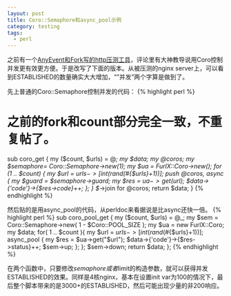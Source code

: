 ```yaml
---
layout: post
title: Coro::Semaphore和async_pool示例
category: testing
tags:
  - perl
---
```

之前有一个[AnyEvent和Fork写的http压测工具](http://chenlinux.com/2012/07/19/anyevent-fork-http-load-runner-demo/)，评论里有大神教导说用Coro控制并发更有效更方便。于是改写了下面的版本。从被压测的nginx server上，可以看到ESTABLISHED的数量确实大大增加，“”并发”两个字算是做到了。

先上普通的Coro::Semaphore控制并发的代码：
{% highlight perl %}
# 之前的fork和count部分完全一致，不重复帖了。
sub coro_get {
    my ($count, $urls) = @_;
    my $data;
    my @coros;
    my $semaphore= Coro::Semaphore->new(1);
    my $ua  = FurlX::Coro->new();
    for (1 .. $count) {
        my $url = $urls->[int(rand($#{$urls}+1))];
        push @coros, async {
            my $guard = $semaphore->guard;
            my $res = $ua->get($url);
            $data->{'code'}->{$res->code}++;
        };
    }
    $_->join for @coros;
    return $data;
}
{% endhighlight %}

然后贴的是用async_pool的代码，从perldoc来看据说是比async还快一倍。
{% highlight perl %}
sub coro_pool_get {
    my ($count, $urls) = @_;
    my $sem = Coro::Semaphore->new( 1 - $Coro::POOL_SIZE );
    my $ua = new FurlX::Coro;
    my $data;
    for( 1 .. $count ){
        my $url = $urls->[int(rand($#{$urls}+1))];
        async_pool { my $res = $ua->get("$url"); $data->{'code'}->{$res->status}++; $sem->up; }; 
    };
    $sem->down;
    return $data;
};
{% endhighlight %}

在两个函数中，只要修改$semaphore或者$limit的构造参数，就可以获得并发ESTABLISHED的效果。同样是4核nginx，基本在设置init var为100的情况下，最后整个脚本带来的是3000+的ESTABLISHED，然后可能出现少量的非200响应。

